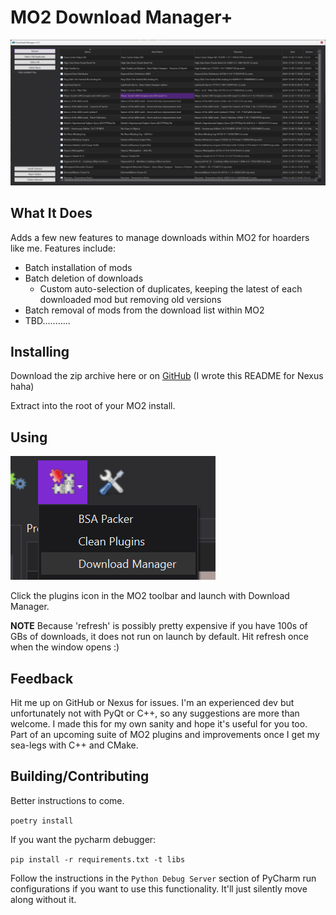 # MO2 Download Manager+

![preview](./docs/window.png)

## What It Does

Adds a few new features to manage downloads within MO2 for hoarders like me.
Features include:

- Batch installation of mods
- Batch deletion of downloads
    - Custom auto-selection of duplicates, keeping the latest of each downloaded mod but removing old versions
- Batch removal of mods from the download list within MO2
- TBD...........

## Installing

Download the zip archive here or on [GitHub](https://github.com/aglowinthefield/mo2-download-manager/releases/) (I wrote
this README for Nexus haha)

Extract into the root of your MO2 install.

## Using

![launch](./docs/launch.png)

Click the plugins icon in the MO2 toolbar and launch with Download Manager.

**NOTE** Because 'refresh' is possibly pretty expensive if you have 100s
of GBs of downloads, it does not run on launch by default.
Hit refresh once when the window opens :)

## Feedback

Hit me up on GitHub or Nexus for issues. I'm an experienced dev
but unfortunately not with PyQt or C++, so any suggestions are
more than welcome. I made this for my own sanity and hope it's
useful for you too. Part of an upcoming suite of MO2 plugins and
improvements once I get my sea-legs with C++ and CMake.

## Building/Contributing

Better instructions to come.

`poetry install`

If you want the pycharm debugger:

`pip install -r requirements.txt -t libs`

Follow the instructions in the `Python Debug Server` section of PyCharm run configurations if you want to use this
functionality.
It'll just silently move along without it.
